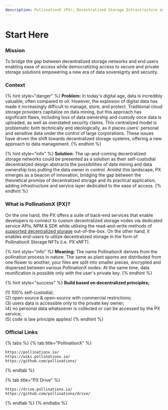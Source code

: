 ```yaml
---
description: PollinationX (PX); Decentralized Storage Infrastructure and Service Layer
---
```


# Start Here

### Mission

To bridge the gap between decentralized storage networks and end users enabling ease of access while democratizing access to secure and private storage solutions empowering a new era of data sovereignty and security.

### Context

{% hint style="danger" %}
**Problem:** In today's digital age, data is incredibly valuable, often compared to oil. However, the explosion of digital data has made it increasingly difficult to manage, store, and protect. Traditional cloud storage providers capitalize on data mining, but this approach has significant flaws, including loss of data ownership and custody once data is uploaded, as well as overstated security claims. This centralized model is problematic both technically and ideologically, as it places users' personal and sensitive data under the control of large corporations. These issues have driven the shift towards decentralized storage systems, offering a new approach to data management.
{% endhint %}

{% hint style="info" %}
**Solution:** The up-and-coming decentralized storage networks could be presented as a solution as their self-custodial decentralized design abstracts the possibilities of data mining and data ownership loss putting the data owner in control. Amidst this landscape, PX emerges as a beacon of innovation, bridging the gap between the theoretical promise of decentralized storage and its practical application, adding infrastructure and service layer dedicated to the ease of access.&#x20;
{% endhint %}

### What is PollinationX (PX)?

On the one hand, the PX offers a suite of back-end services that enable developers to connect to custom decentralized storage nodes via dedicated service APIs, NPM & SDK while utilising the read-and-write methods of [supported decentralized storage](../overview/supported-networks-and-storages.md) out-of-the-box. On the other hand, it enables end-users to utilize decentralized storage in the form of PollinationX Storage NFTs (i.e. PX sNFT).

{% hint style="info" %}
**Meaning:** The name PollinationX derives from the pollination process in nature. The same as plant spores are distributed from one flower to another, your files are split into smaller pieces, encrypted and dispersed between various PollinationX nodes. At the same time, data reunification is possible only with the user's private key.&#x20;
{% endhint %}

{% hint style="success" %}
**Build based on decentralized principles;**

(1) 100% self-custodial;\
(2) open-source & open-source with commercial restrictions;\
(3) users data is accessible only to the private key owner; \
(4) no personal data whatsoever is collected or can be accessed by the PX service; \
(5) code is law principle applies!
{% endhint %}

### Official Links

{% tabs %}
{% tab title="PollinationX" %}
```
https://pollinationx.io/
https://wiki.pollinationx.io/
https://github.com/pollinationx/
```
{% endtab %}

{% tab title="PX Drive" %}
```
https://drive.pollinationx.io/
https://github.com/pollinationx/drive/
```
{% endtab %}
{% endtabs %}
